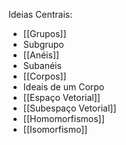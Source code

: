 
Ideias Centrais:

- [[Grupos]]
- Subgrupo
- [[Anéis]]
- Subanéis
- [[Corpos]]
- Ideais de um Corpo
- [[Espaço Vetorial]]
- [[Subespaço Vetorial]]
- [[Homomorfismos]]
- [[Isomorfismo]]
